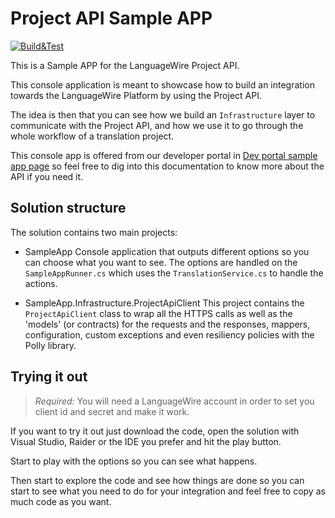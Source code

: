 # Project API Sample APP
[![Build&Test](../../actions/workflows/build-and-test.yml/badge.svg)](../../actions/workflows/build-and-test.yml)

This is a Sample APP for the LanguageWire Project API.

This console application is meant to showcase how to build an integration towards the LanguageWire Platform by using the
Project API.

The idea is then that you can see how we build an `Infrastructure` layer to communicate with the Project API, and how we
use it to go through the whole workflow of a translation project.

This console app is offered from our developer portal
in [Dev portal sample app page](https://developers.languagewire.com/project-api/overview/)
so feel free to dig into this documentation to know more about the API if you need it.

## Solution structure

The solution contains two main projects:

* SampleApp
  Console application that outputs different options so you can choose what you want to see.
  The options are handled on the `SampleAppRunner.cs` which uses the `TranslationService.cs` to handle the actions.

* SampleApp.Infrastructure.ProjectApiClient
  This project contains the `ProjectApiClient` class to wrap all the HTTPS calls as well as the 'models' (or contracts)
  for the requests and the responses, mappers, configuration, custom exceptions and even resiliency policies with the
  Polly library.

## Trying it out

> *Required:* You will need a LanguageWire account in order to set you client id and secret and make it work.

If you want to try it out just download the code, open the solution with Visual Studio, Raider or the IDE you prefer and
hit the play button.

Start to play with the options so you can see what happens.

Then start to explore the code and see how things are done so you can start to see what you need to do for your
integration and feel free to copy as much code as you want.

